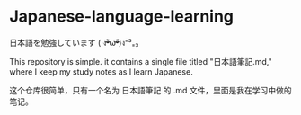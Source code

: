 # Japanese-language-learning

日本語を勉強しています  ( งᵒ̴̶̷᷅ωᵒ̴̶̷᷄)ง⁼³₌₃

This repository is simple. it contains a single file titled "日本語筆記.md," where I keep my study notes as I learn Japanese.

这个仓库很简单，只有一个名为 日本語筆記 的 .md 文件，里面是我在学习中做的笔记。

